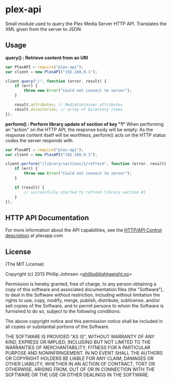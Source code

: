 # plex-api

Small module used to query the Plex Media Server HTTP API.
Translates the XML given from the server to JSON.

## Usage

**query() : Retrieve content from an URI**
```js
var PlexAPI = require("plex-api");
var client = new PlexAPI("192.168.0.1");

client.query("/", function (error, result) {
	if (err) {
		throw new Error("Could not connect to server");
	}

	result.attributes; // MediaContainer attributes
	result.directories; // array of Directory items
});
```

**perform() : Perform library update of section of key "1"**
When performing an "action" on the HTTP API, the response body will be empty.
As the response content itself will be worthless, perform() acts on the HTTP status codes the server responds with.

```js
var PlexAPI = require("plex-api");
var client = new PlexAPI("192.168.0.1");

client.perform("/library/sections/1/refresh", function (error, result) {
	if (err) {
		throw new Error("Could not connect to server");
	}

	if (result) {
		// successfully started to refresh library section #1
	}
});
```

## HTTP API Documentation
For more information about the API capabilities, see the [HTTP/API Control description](http://wiki.plexapp.com/index.php/HTTP_API/Control) at plexapp.com

## License
(The MIT License)

Copyright (c) 2013 Phillip Johnsen &lt;phillip@lightweight.no&gt;

Permission is hereby granted, free of charge, to any person obtaining
a copy of this software and associated documentation files (the
"Software"), to deal in the Software without restriction, including
without limitation the rights to use, copy, modify, merge, publish,
distribute, sublicense, and/or sell copies of the Software, and to
permit persons to whom the Software is furnished to do so, subject to
the following conditions:

The above copyright notice and this permission notice shall be
included in all copies or substantial portions of the Software.

THE SOFTWARE IS PROVIDED "AS IS", WITHOUT WARRANTY OF ANY KIND,
EXPRESS OR IMPLIED, INCLUDING BUT NOT LIMITED TO THE WARRANTIES OF
MERCHANTABILITY, FITNESS FOR A PARTICULAR PURPOSE AND
NONINFRINGEMENT. IN NO EVENT SHALL THE AUTHORS OR COPYRIGHT HOLDERS BE
LIABLE FOR ANY CLAIM, DAMAGES OR OTHER LIABILITY, WHETHER IN AN ACTION
OF CONTRACT, TORT OR OTHERWISE, ARISING FROM, OUT OF OR IN CONNECTION
WITH THE SOFTWARE OR THE USE OR OTHER DEALINGS IN THE SOFTWARE.